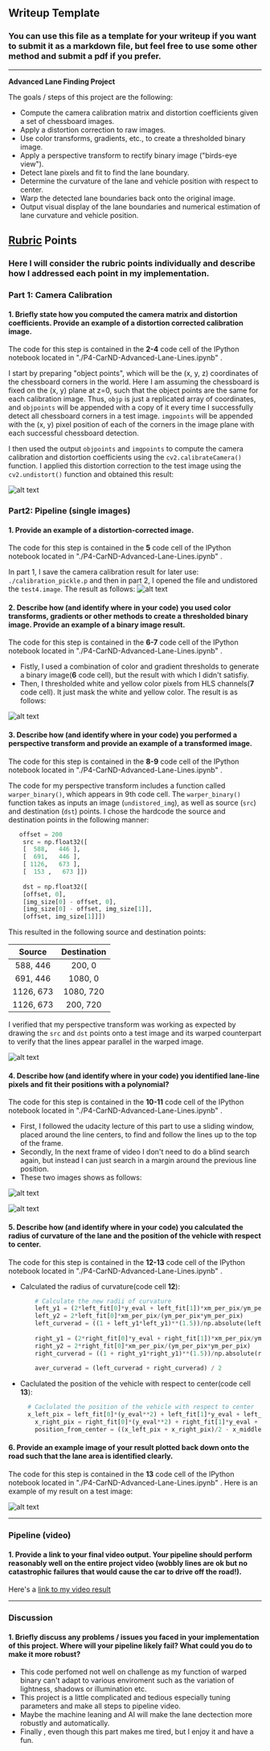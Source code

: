 ## Writeup Template

### You can use this file as a template for your writeup if you want to submit it as a markdown file, but feel free to use some other method and submit a pdf if you prefer.

---

**Advanced Lane Finding Project**

The goals / steps of this project are the following:

* Compute the camera calibration matrix and distortion coefficients given a set of chessboard images.
* Apply a distortion correction to raw images.
* Use color transforms, gradients, etc., to create a thresholded binary image.
* Apply a perspective transform to rectify binary image ("birds-eye view").
* Detect lane pixels and fit to find the lane boundary.
* Determine the curvature of the lane and vehicle position with respect to center.
* Warp the detected lane boundaries back onto the original image.
* Output visual display of the lane boundaries and numerical estimation of lane curvature and vehicle position.

[//]: # "Image References"

[image1]: ./examples/undistort_output.png "Undistorted"
[image2]: ./examples/test4_undistort.png "Road Transformed"
[image3]: ./examples/binary_combo_example.png "Binary Example"
[image4]: ./examples/warped_binary.png "Warp Example"
[image5]: ./examples/color_fit_lines.png "Fit Visual"
[image6]: ./examples/color_fit_nextframe.png "Fit Next Frame"
[image7]: ./examples/plot_back_down.png "Plot Back Down"
[video1]: ./project_video_output.mp4 "Video"

## [Rubric](https://review.udacity.com/#!/rubrics/571/view) Points

### Here I will consider the rubric points individually and describe how I addressed each point in my implementation.  

### Part 1: Camera Calibration

#### 1. Briefly state how you computed the camera matrix and distortion coefficients. Provide an example of a distortion corrected calibration image.

The code for this step is contained in the **2-4** code cell of the IPython notebook located in "./P4-CarND-Advanced-Lane-Lines.ipynb" .  

I start by preparing "object points", which will be the (x, y, z) coordinates of the chessboard corners in the world. Here I am assuming the chessboard is fixed on the (x, y) plane at z=0, such that the object points are the same for each calibration image.  Thus, `objp` is just a replicated array of coordinates, and `objpoints` will be appended with a copy of it every time I successfully detect all chessboard corners in a test image.  `imgpoints` will be appended with the (x, y) pixel position of each of the corners in the image plane with each successful chessboard detection.  

I then used the output `objpoints` and `imgpoints` to compute the camera calibration and distortion coefficients using the `cv2.calibrateCamera()` function.  I applied this distortion correction to the test image using the `cv2.undistort()` function and obtained this result: 

![alt text][image1]



### Part2: Pipeline (single images)

#### 1. Provide an example of a distortion-corrected image.

The code for this step is contained in the **5** code cell of the IPython notebook located in "./P4-CarND-Advanced-Lane-Lines.ipynb" .  

In part 1, I save the camera calibration result for later use: `./calibration_pickle.p` and then in part 2, I opened the file and undistored the `test4.image`. The result as follows: 
![alt text][image2]

#### 2. Describe how (and identify where in your code) you used color transforms, gradients or other methods to create a thresholded binary image.  Provide an example of a binary image result.

The code for this step is contained in the **6-7** code cell of the IPython notebook located in "./P4-CarND-Advanced-Lane-Lines.ipynb" .  

* Fistly, I used a combination of color and gradient thresholds to generate a binary image(**6** code cell), but the result with which I didn't satisfiy.  
* Then, I thresholded white and yellow color pixels from HLS channels(**7** code cell). It just mask the white and yellow color. The result is as follows: 

![alt text][image3]

#### 3. Describe how (and identify where in your code) you performed a perspective transform and provide an example of a transformed image.

The code for this step is contained in the **8-9** code cell of the IPython notebook located in "./P4-CarND-Advanced-Lane-Lines.ipynb" .  

The code for my perspective transform includes a function called `warper_binary()`, which appears in 9th code cell.  The `warper_binary()` function takes as inputs an image (`undistored_img`), as well as source (`src`) and destination (`dst`) points.  I chose the hardcode the source and destination points in the following manner:

```python
   offset = 200
  	src = np.float32([
    [  588,   446 ],
    [  691,   446 ],
    [ 1126,   673 ],
    [  153 ,   673 ]])
    
	dst = np.float32([
    [offset, 0], 
    [img_size[0] - offset, 0], 
    [img_size[0] - offset, img_size[1]], 
    [offset, img_size[1]]])
```

This resulted in the following source and destination points:

|  Source   | Destination |
| :-------: | :---------: |
| 588, 446  |   200, 0    |
| 691, 446  |   1080, 0   |
| 1126, 673 |  1080, 720  |
| 1126, 673 |  200, 720   |

I verified that my perspective transform was working as expected by drawing the `src` and `dst` points onto a test image and its warped counterpart to verify that the lines appear parallel in the warped image.

![alt text][image4]

#### 4. Describe how (and identify where in your code) you identified lane-line pixels and fit their positions with a polynomial?

The code for this step is contained in the **10-11** code cell of the IPython notebook located in "./P4-CarND-Advanced-Lane-Lines.ipynb" .  

* First, I followed the udacity lecture of this part to use a sliding window, placed around the line centers, to find and follow the lines up to the top of the frame.
* Secondly, In the next frame of video I don't need to do a blind search again, but instead I can just search in a margin around the previous line position.
* These two images shows as follows:

![alt text][image5]

![alt text][image6]

#### 5. Describe how (and identify where in your code) you calculated the radius of curvature of the lane and the position of the vehicle with respect to center.

The code for this step is contained in the **12-13** code cell of the IPython notebook located in "./P4-CarND-Advanced-Lane-Lines.ipynb" .  

* Calculated the radius of curvature(code cell **12**):

  ```python
      # Calculate the new radii of curvature    
      left_y1 = (2*left_fit[0]*y_eval + left_fit[1])*xm_per_pix/ym_per_pix
      left_y2 = 2*left_fit[0]*xm_per_pix/(ym_per_pix*ym_per_pix)
      left_curverad = ((1 + left_y1*left_y1)**(1.5))/np.absolute(left_y2)
      
      right_y1 = (2*right_fit[0]*y_eval + right_fit[1])*xm_per_pix/ym_per_pix
      right_y2 = 2*right_fit[0]*xm_per_pix/(ym_per_pix*ym_per_pix)
      right_curverad = ((1 + right_y1*right_y1)**(1.5))/np.absolute(right_y2)
      
      aver_curverad = (left_curverad + right_curverad) / 2
  ```

* Caclulated the position of the vehicle with respect to center(code cell **13**):

  ```python
  	# Caclulated the position of the vehicle with respect to center
  	x_left_pix = left_fit[0]*(y_eval**2) + left_fit[1]*y_eval + left_fit[2]
      x_right_pix = right_fit[0]*(y_eval**2) + right_fit[1]*y_eval + right_fit[2]
      position_from_center = ((x_left_pix + x_right_pix)/2 - x_middle) * xm_per_pix
  ```



#### 6. Provide an example image of your result plotted back down onto the road such that the lane area is identified clearly.

The code for this step is contained in the **13** code cell of the IPython notebook located in "./P4-CarND-Advanced-Lane-Lines.ipynb" . Here is an example of my result on a test image:

![alt text][image7]

---

### Pipeline (video)

#### 1. Provide a link to your final video output.  Your pipeline should perform reasonably well on the entire project video (wobbly lines are ok but no catastrophic failures that would cause the car to drive off the road!).

Here's a [link to my video result](./project_video_output.mp4)

---

### Discussion

#### 1. Briefly discuss any problems / issues you faced in your implementation of this project.  Where will your pipeline likely fail?  What could you do to make it more robust?

* This code perfomed not well on challenge as my function of warped binary can't adapt to various enviroment such as the variation of lightness, shadows or illumination etc.
* This project is a little complicated and tedious especially tuning parameters and make all steps to pipeline video.
* Maybe the machine leaning and AI will make the lane dectection more robustly and automatically.
* Finally , even though this part makes me tired, but I enjoy it and have a fun.
